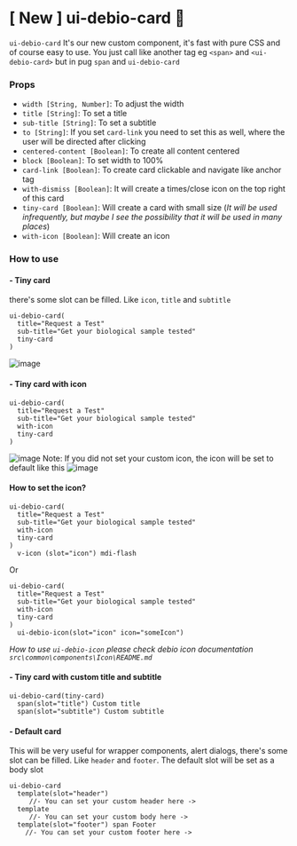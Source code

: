 # [ New ] ui-debio-card :tada:
`ui-debio-card` It's our new custom component, it's fast with pure CSS and of course easy to use. You just call like another tag
eg `<span>` and `<ui-debio-card>` but in pug `span` and `ui-debio-card`

### Props
- `width [String, Number]`: To adjust the width
- `title [String]`: To set a title
- `sub-title [String]`: To set a subtitle
- `to [String]`: If you set `card-link` you need to set this as well, where the user will be directed after clicking
- `centered-content [Boolean]`:  To create all content centered
- `block [Boolean]`: To set width to 100%
- `card-link [Boolean]`: To create card clickable and navigate like anchor tag
- `with-dismiss [Boolean]`: It will create a times/close icon on the top right of this card
- `tiny-card [Boolean]`: Will create a card with small size (_It will be used infrequently, but maybe I see the possibility that it will be used in many places_)
- `with-icon [Boolean]`: Will create an icon

### How to use

#### - Tiny card
there's some slot can be filled. Like
`icon`, `title` and `subtitle`
```pug
ui-debio-card(
  title="Request a Test"
  sub-title="Get your biological sample tested"
  tiny-card
)
```
![image](https://user-images.githubusercontent.com/67890542/131823471-5e75e5fc-31a5-4ce6-8182-b9067941870d.png)
#### - Tiny card with icon
```pug
ui-debio-card(
  title="Request a Test"
  sub-title="Get your biological sample tested"
  with-icon
  tiny-card
)
```
![image](https://user-images.githubusercontent.com/67890542/131823653-d62f92f2-20f9-49be-8598-882c29521b39.png)
Note: If you did not set your custom icon, the icon will be set to default like this
![image](https://user-images.githubusercontent.com/67890542/131824203-f7d77625-c0cc-49f9-9e56-5f37edf4fb46.png)

#### How to set the icon?
```pug
ui-debio-card(
  title="Request a Test"
  sub-title="Get your biological sample tested"
  with-icon
  tiny-card
)
  v-icon (slot="icon") mdi-flash
```
Or
```pug
ui-debio-card(
  title="Request a Test"
  sub-title="Get your biological sample tested"
  with-icon
  tiny-card
)
  ui-debio-icon(slot="icon" icon="someIcon")
```
_How to use `ui-debio-icon` please check debio icon documentation `src\common\components\Icon\README.md`_

#### - Tiny card with custom title and subtitle
```pug
ui-debio-card(tiny-card)
  span(slot="title") Custom title
  span(slot="subtitle") Custom subtitle
```


#### - Default card
This will be very useful for wrapper components, alert dialogs, there's some slot can be filled. Like
`header` and `footer`. The default slot will be set as a body slot
```pug
ui-debio-card
  template(slot="header")
     //- You can set your custom header here ->
  template
     //- You can set your custom body here ->
  template(slot="footer") span Footer
    //- You can set your custom footer here ->
```
